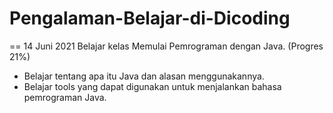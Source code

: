 # Pengalaman-Belajar-di-Dicoding
==
14 Juni 2021
Belajar kelas Memulai Pemrograman dengan Java. (Progres 21%)
- Belajar tentang apa itu Java dan alasan menggunakannya.
- Belajar tools yang dapat digunakan untuk menjalankan bahasa pemrograman Java.
